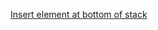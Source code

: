 [Insert element at bottom of stack](https://www.naukri.com/code360/problems/insert-an-element-at-its-bottom-in-a-given-stack_1171166?leftPanelTabValue=SUBMISSION)